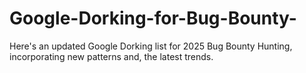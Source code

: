 # Google-Dorking-for-Bug-Bounty-
Here's an updated Google Dorking list for 2025 Bug Bounty Hunting, incorporating new patterns and, the latest trends.
